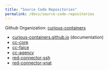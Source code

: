 ```yaml
---
title: "Source Code Repositories"
permalink: /docs/source-code-repositories
---
```


Github Organization: [curious-containers](https://github.com/curious-containers)

* [curious-containers.github.io](https://github.com/curious-containers/curious-containers.github.io) (documentation)
* [cc-core](https://github.com/curious-containers/cc-core)
* [cc-faice](https://github.com/curious-containers/cc-faice)
* [cc-agency](https://github.com/curious-containers/cc-agency)
* [red-connector-ssh](https://github.com/curious-containers/red-connector-ssh)
* [red-connector-xnat](https://github.com/curious-containers/red-connector-xnat)
